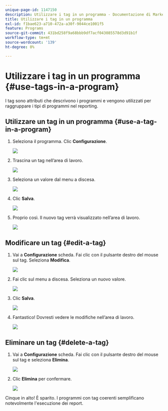 ```yaml
---
unique-page-id: 1147150
description: Utilizzare i tag in un programma - Documentazione di Marketo - Documentazione del prodotto
title: Utilizzare i tag in un programma
exl-id: f1bae623-a710-472a-a30f-9044ce1001f5
feature: Programs
source-git-commit: 431bd258f9a68bbb9df7acf043085578d3d91b1f
workflow-type: tm+mt
source-wordcount: '139'
ht-degree: 0%

---
```


# Utilizzare i tag in un programma {#use-tags-in-a-program}

I tag sono attributi che descrivono i programmi e vengono utilizzati per raggruppare i tipi di programmi nel reporting.

## Utilizzare un tag in un programma {#use-a-tag-in-a-program}

1. Seleziona il programma. Clic **Configurazione**.

   ![](assets/image2014-9-23-15-3a45-3a0.png)

1. Trascina un tag nell’area di lavoro.

   ![](assets/image2014-9-23-15-3a45-3a13.png)

1. Seleziona un valore dal menu a discesa.

   ![](assets/image2014-9-23-15-3a45-3a30.png)

1. Clic **Salva**.

   ![](assets/image2014-9-23-15-3a45-3a36.png)

1. Proprio così. Il nuovo tag verrà visualizzato nell’area di lavoro.

   ![](assets/image2014-9-23-15-3a45-3a47.png)

## Modificare un tag {#edit-a-tag}

1. Vai a **Configurazione** scheda. Fai clic con il pulsante destro del mouse sul tag. Seleziona **Modifica**.

   ![](assets/image2014-9-23-15-3a45-3a53.png)

1. Fai clic sul menu a discesa. Seleziona un nuovo valore.

   ![](assets/image2014-9-23-15-3a46-3a12.png)

1. Clic **Salva**.

   ![](assets/image2014-9-23-15-3a46-3a25.png)

1. Fantastico! Dovresti vedere le modifiche nell’area di lavoro.

   ![](assets/image2014-9-23-15-3a46-3a35.png)

## Eliminare un tag  {#delete-a-tag}

1. Vai a **Configurazione** scheda. Fai clic con il pulsante destro del mouse sul tag e seleziona **Elimina**.

   ![](assets/image2014-9-23-15-3a46-3a55.png)

1. Clic **Elimina** per confermare.

   ![](assets/image2014-9-23-15-3a47-3a8.png)

Cinque in alto! È sparito. I programmi con tag coerenti semplificano notevolmente l&#39;esecuzione dei report.
